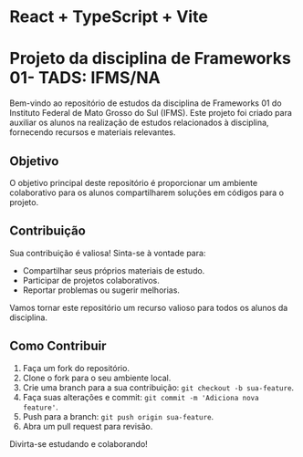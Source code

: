 # React + TypeScript + Vite

# Projeto da disciplina de Frameworks 01- TADS: IFMS/NA

Bem-vindo ao repositório de estudos da disciplina de Frameworks 01 do Instituto Federal de Mato Grosso do Sul (IFMS). Este projeto foi criado para auxiliar os alunos na realização de estudos relacionados à disciplina, fornecendo recursos e materiais relevantes.

## Objetivo

O objetivo principal deste repositório é proporcionar um ambiente colaborativo para os alunos compartilharem soluções em códigos para o projeto.

## Contribuição

Sua contribuição é valiosa! Sinta-se à vontade para:

- Compartilhar seus próprios materiais de estudo.
- Participar de projetos colaborativos.
- Reportar problemas ou sugerir melhorias.

Vamos tornar este repositório um recurso valioso para todos os alunos da disciplina.

## Como Contribuir

1. Faça um fork do repositório.
2. Clone o fork para o seu ambiente local.
3. Crie uma branch para a sua contribuição: `git checkout -b sua-feature`.
4. Faça suas alterações e commit: `git commit -m 'Adiciona nova feature'`.
5. Push para a branch: `git push origin sua-feature`.
6. Abra um pull request para revisão.

Divirta-se estudando e colaborando!
